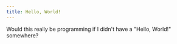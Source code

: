 ```yaml
---
title: Hello, World!
---
```

Would this really be programming if I didn't have a "Hello, World!" somewhere?

